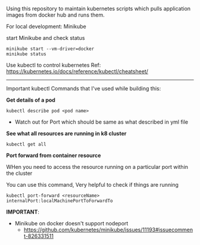 Using this repository to maintain kubernetes scripts which pulls application images from docker hub
and runs them.


For local development: Minikube


start Minikube and check status

```
minikube start --vm-driver=docker
minikube status
```

Use kubectl to control kubernetes
Ref: https://kubernetes.io/docs/reference/kubectl/cheatsheet/

-----
Important kubectl Commands that I've used while building this:

**Get details of a pod**

``kubectl describe pod <pod name>``

- Watch out for Port which should be same as what described in yml file

**See what all resources are running in k8 cluster**

``kubectl get all``

**Port forward from container resource**

WHen you need to access the resource running on a particular port within the cluster

You can use this command, Very helpful to check if things are running

``kubectl port-forward <resourceName> internalPort:localMachinePortToForwardTo``




**IMPORTANT**:

- Minikube on docker doesn't support nodeport
  - https://github.com/kubernetes/minikube/issues/11193#issuecomment-826331511